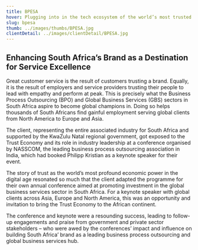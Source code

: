 ```yaml
---
title: BPESA
hover: Plugging into in the tech ecosystem of the world’s most trusted place for business
slug: bpesa
thumb: ../images/thumbs/BPESA.jpg
clientDetail: ../images/clientDetail/BPESA.jpg
---
```


## Enhancing South Africa’s Brand as a Destination for Service Excellence

Great customer service is the result of customers trusting a brand. Equally, it is the result of employers and service providers trusting their people to lead with empathy and perform at peak. This is precisely what the Business Process Outsourcing (BPO) and Global Business Services (GBS) sectors in South Africa aspire to become global champions in. Doing so helps thousands of South Africans find gainful employment serving global clients from North America to Europe and Asia.

The client, representing the entire associated industry for South Africa and supported by the KwaZulu Natal regional government, got exposed to the Trust Economy and its role in industry leadership at a conference organised by NASSCOM, the leading business process outsourcing association in India, which had booked Philipp Kristian as a keynote speaker for their event.

The story of trust as the world’s most profound economic power in the digital age resonated so much that the client adapted the programme for their own annual conference aimed at promoting investment in the global business services sector in South Africa. For a keynote speaker with global clients across Asia, Europe and North America, this was an opportunity and invitation to bring the Trust Economy to the African continent.

The conference and keynote were a resounding success, leading to follow-up engagements and praise from government and private sector stakeholders – who were awed by the conferences’ impact and influence on building South Africa’ brand as a leading business process outsourcing and global business services hub.
